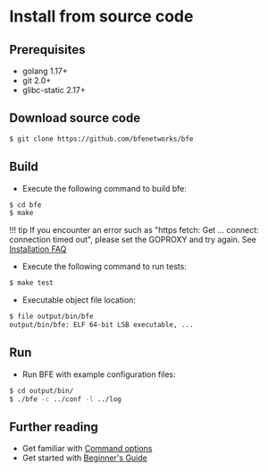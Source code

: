 # Install from source code

## Prerequisites
- golang 1.17+
- git 2.0+
- glibc-static 2.17+

## Download source code
```bash
$ git clone https://github.com/bfenetworks/bfe
```

## Build
- Execute the following command to build bfe:

```bash
$ cd bfe
$ make
```

!!! tip
    If you encounter an error such as "https fetch: Get ... connect: connection timed out", please set the GOPROXY and try again. See [Installation FAQ](../faq/installation.md)

- Execute the following command to run tests:

```bash
$ make test
```

- Executable object file location:

```bash
$ file output/bin/bfe
output/bin/bfe: ELF 64-bit LSB executable, ...
```

## Run

- Run BFE with example configuration files:

```bash
$ cd output/bin/
$ ./bfe -c ../conf -l ../log
```

## Further reading
- Get familiar with [Command options](../operation/command.md)
- Get started with [Beginner's Guide](../example/guide.md)
                                           
